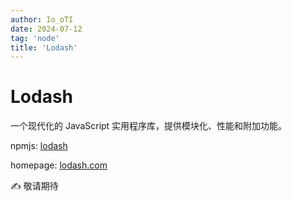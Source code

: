 ```yaml
---
author: Io_oTI
date: 2024-07-12
tag: 'node'
title: 'Lodash'
---
```


# Lodash

一个现代化的 JavaScript 实用程序库，提供模块化、性能和附加功能。

npmjs: [lodash](https://www.npmjs.com/package/lodash)

homepage: [lodash.com](https://lodash.com/)

✍ 敬请期待
